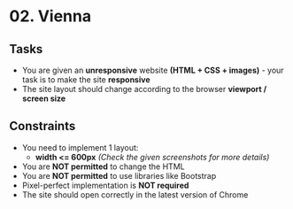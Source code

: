 # 02. Vienna

## Tasks
* You are given an **unresponsive** website **(HTML + CSS + images)** - your task is to make the site **responsive**
* The site layout should change according to the browser **viewport / screen size**

## Constraints
* You need to implement 1 layout: 
	* **width <= 600px** *(Check the given screenshots for more details)*
* You are **NOT permitted** to change the HTML
* You are **NOT permitted** to use libraries like Bootstrap 
* Pixel-perfect implementation is **NOT required**
* The site should open correctly in the latest version of Chrome
 
